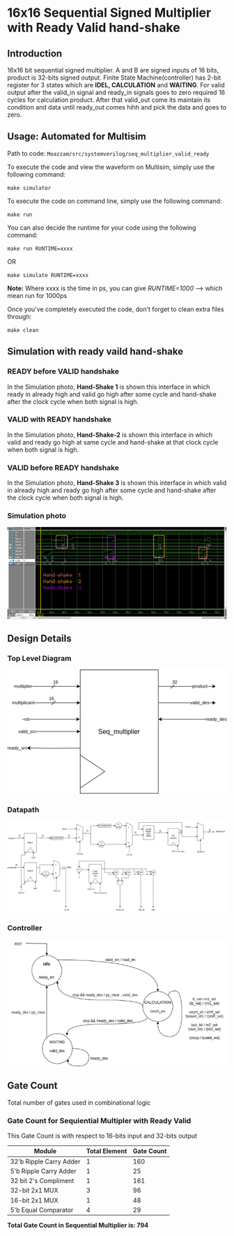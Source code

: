 # 16x16 Sequential Signed Multiplier with Ready Valid hand-shake

## Introduction

16x16 bit sequential signed multiplier. 
A and B are signed inputs of 16 bits, product is 32-bits signed output. 
Finite State Machine(controller) has 2-bit register for  3 states which are **IDEL, CALCULATION** and **WAITING**. 
For valid output after the valid_in signal and ready_in signals goes to zero required 16 cycles for calculation product. After that valid_out come its maintain its condition and data until ready_out comes hihh and pick the data and goes to zero. 


## Usage: Automated for Multisim

Path to code: `Moazzam/src/systemverilog/seq_multiplier_valid_ready`

To execute the code and view the waveform on Multisim, simply use the following command:
```
make simulator
```

To execute the code on command line, simply use the following command:
```
make run
```

You can also decide the runtime for your code using the following command:
```
make run RUNTIME=xxxx
```
OR
```
make simulate RUNTIME=xxxx
```
**Note:** Where xxxx is the time in ps, you can give *RUNTIME=1000* --> which mean run for 1000ps

Once you've completely executed the code, don't forget to clean extra files through:
```
make clean
```

## Simulation with ready vaild hand-shake

### READY before VALID handshake
In the Simulation photo, **Hand-Shake 1** is shown this interface in which ready in already high and valid go high after some cycle and hand-shake after the clock cycle when both signal is high. 

### VALID with READY handshake
In the Simulation photo, **Hand-Shake-2** is shown this interface in which valid and ready 
go high at same cycle and hand-shake at that clock cycle when both signal is high. 

### VALID before READY handshake
In the Simulation photo, **Hand-Shake 3** is shown this interface in which valid in already high and ready 
go high after some cycle and hand-shake after the clock cycle when both signal is high. 


### Simulation photo

![Simulation](doc/hand_shake_simulation.png)

## Design Details

### Top Level Diagram

![Top Level](doc/i_o.png)

### Datapath
![Datapath](doc/data-path.png)

### Controller
![Datapath](doc/controller.png)

## Gate Count
Total number of gates used in combinational logic

### Gate Count for Sequiential Multipler with Ready Valid
This Gate Count is with respect to 16-bits input and 32-bits output

| Module                  | Total Element | Gate Count |
| ----------------------- | -----------   | ---------- |
| 32'b Ripple Carry Adder | 1             | 160        |
| 5'b Ripple Carry Adder  | 1             | 25         |
| 32 bit 2's Compliment   | 1             | 161        |
| 32-bit 2x1 MUX          | 3             | 96         |
| 16-bit 2x1 MUX          | 1             | 48         |
| 5'b Equal Comparator    | 4             | 29         |


**Total Gate Count in Sequential Multiplier is: 794**
